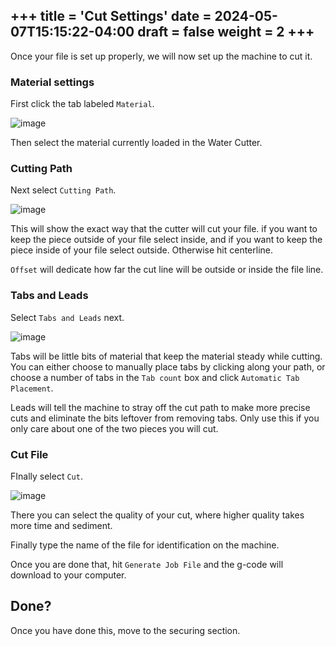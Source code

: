 +++
title = 'Cut Settings'
date = 2024-05-07T15:15:22-04:00
draft = false
weight = 2
+++
---
Once your file is set up properly, we will now set up the machine to cut it. 

### Material settings

First click the tab labeled `Material`.

![image](/images/275.png)

Then select the material currently loaded in the Water Cutter.

### Cutting Path

Next select `Cutting Path`.

![image](/images/276.png)

This will show the exact way that the cutter will cut your file. if you want to keep the piece outside of your file select inside, and if you want to keep the piece inside of your file select outside. Otherwise hit centerline.

`Offset` will dedicate how far the cut line will be outside or inside the file line.

### Tabs and Leads

Select `Tabs and Leads` next.

![image](/images/277.png)

Tabs will be little bits of material that keep the material steady while cutting. You can either choose to manually place tabs by clicking along your path, or choose a number of tabs in the `Tab count` box and click `Automatic Tab Placement`.

Leads will tell the machine to stray off the cut path to make more precise cuts and eliminate the bits leftover from removing tabs. Only use this if you only care about one of the two pieces you will cut.

### Cut File

FInally select `Cut`.

![image](/images/278.png)

There you can select the quality of your cut, where higher quality takes more time and sediment.

Finally type the name of the file for identification on the machine.

Once you are done that, hit `Generate Job File` and the g-code will download to your computer.

## Done?

Once you have done this, move to the securing section.
